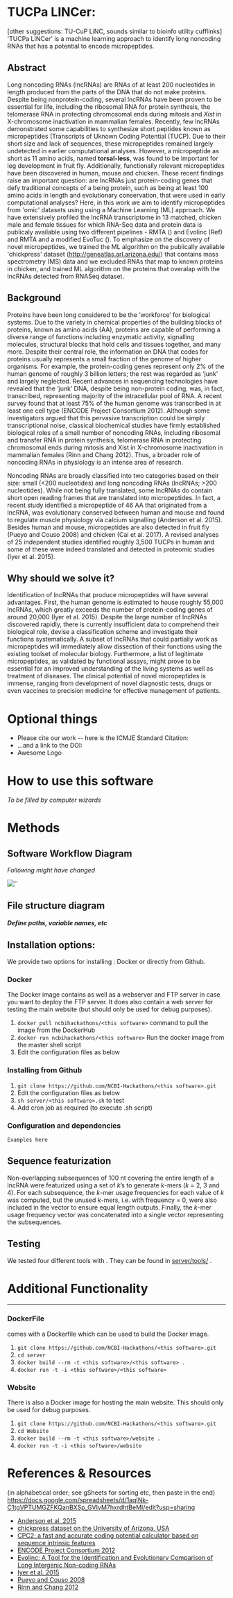 # TUCPa LINCer: 

[other suggestions: TU-CuP LiNC, sounds similar to bioinfo utility cufflinks]
'TUCPa LINCer' is a machine learning approach to identify long noncoding RNAs that has a potential to encode micropeptides. 

## Abstract
Long noncoding RNAs (lncRNAs) are RNAs of at least 200 nucleotides in length produced from the parts of the DNA that do not make proteins. Despite being nonprotein-coding, several lncRNAs have been proven to be essential for life, including the ribosomal RNA for protein synthesis, the telomerase RNA in protecting chromosomal ends during mitosis and *Xist* in X-chromosome inactivation in mammalian females. Recently, few lncRNAs  demonstrated some capabilities to synthesize short peptides known as micropeptides (Transcripts of Uknown Coding Potential (TUCP). Due to their short size and lack of sequences, these micropeptides remained largely undetected in earlier computational analyses. However, a micropeptide as short as 11 amino acids, named **torsal-less**, was found to be important for leg development in fruit fly. Additionally, functionally relevant micropeptides have been discovered in human, mouse and chicken. These recent findings raise an important question: are lncRNAs just protein-coding genes that defy traditional concepts of a being protein, such as being at least 100 amino acids in length and evolutionary conservation, that were used in early computational analyses? Here, in this work we aim to identify micropeptides from 'omic' datasets using using a Machine Learning (ML) approach. We have extensively profiled the lncRNA transcriptome in 13 matched, chicken male and female tissues for which RNA-Seq data and protein data is publicaly available using two different pipelines - RMTA () and Evolinc (Ref) and RMTA and a modified EvoTuc (). To emphasize on the discovery of novel micropeptides, we trained the ML algorithm on the publically available 'chickpress' dataset (http://geneatlas.arl.arizona.edu/) that contains mass spectrometry (MS) data and we excluded RNAs that map to known proteins in chicken, and trained ML algorithm on the proteins that overalap with the lncRNAs detected from RNASeq dataset.

## Background
Proteins have been long considered to be the ‘workforce’ for biological systems. Due to the variety in chemical properties of the building blocks of proteins, known as amino acids (AA), proteins are capable of performing a diverse range of functions including enzymatic activity, signalling molecules, structural blocks that hold cells and tissues together, and many more. Despite their central role, the information on DNA that codes for proteins usually represents a small fraction of the genome of higher organisms. For example, the protein-coding genes represent only 2% of the human genome of roughly 3 billion letters; the rest was regarded as ‘junk’ and largely neglected. Recent advances in sequencing technologies have revealed that the ‘junk’ DNA, despite being non-protein coding, was, in fact, transcribed, representing majority of the intracellular pool of RNA. A recent survey found that at least 75% of the human genome was transcribed in at least one cell type (ENCODE Project Consortium 2012). Although some investigators argued that this pervasive transcription could be simply transcriptional noise, classical biochemical studies have firmly established biological roles of a small number of noncoding RNAs, including ribosomal and transfer RNA in protein synthesis, telomerase RNA in protecting chromosomal ends during mitosis and Xist in X-chromosome inactivation in mammalian females (Rinn and Chang 2012). Thus, a broader role of noncoding RNAs in physiology is an intense area of research. 

Noncoding RNAs are broadly classified into two categories based on their size: small (<200 nucleotides) and long noncoding RNAs (lncRNAs; >200 nucleotides). While not being fully translated, some lncRNAs do contain short open reading frames that are translated into micropeptides. In fact, a recent study identified a micropeptide of 46 AA that originated from a lncRNA, was evolutionary conserved between human and mouse and found to regulate muscle physiology via calcium signalling (Anderson et al. 2015). Besides human and mouse, micropeptides are also detected in fruit fly (Pueyo and Couso 2008) and chicken (Cai et al. 2017). A revised analyses of 25 independent studies identified roughly 3,500 TUCPs in human and some of these were indeed translated and detected in proteomic studies (Iyer et al. 2015). 

## Why should we solve it?
Identification of lncRNAs that produce micropeptides will have several advantages. First, the human genome is estimated to house roughly 55,000 lncRNAs, which greatly exceeds the number of protein-coding genes of around 20,000 (Iyer et al. 2015). Despite the large number of lncRNAs discovered rapidly, there is currently insufficient data to comprehend their biological role, devise a classification scheme and  investigate their functions systematically. A subset of lncRNAs that could partially work as micropeptides will immediately allow dissection of their functions using the existing toolset of molecular biology. Furthermore, a list of legitimate micropeptides, as validated by functional assays, might prove to be essential for an improved understanding of the living systems as well as treatment of diseases. The clinical potential of novel micropeptides is immense, ranging from development of novel diagnostic tests, drugs or even vaccines to precision medicine for effective management of patients. 

# Optional things
- Please cite our work -- here is the ICMJE Standard Citation:
- ...and a link to the DOI:
- Awesome Logo

# How to use this software
_*To be filled by computer wizards*_

# Methods
## Software Workflow Diagram
_*Following might have changed*_

![''](https://github.com/NCBI-Hackathons/ncRNA_ML_Features/blob/master/flowchart/jay_flow1.png)


## File structure diagram
#### _Define paths, variable names, etc_

## Installation options:

We provide two options for installing <this software>: Docker or directly from Github.

### Docker

The Docker image contains <this software> as well as a webserver and FTP server in case you want to deploy the FTP server. It does also contain a web server for testing the <this software> main website (but should only be used for debug purposes).

1. `docker pull ncbihackathons/<this software>` command to pull the image from the DockerHub
2. `docker run ncbihackathons/<this software>` Run the docker image from the master shell script
3. Edit the configuration files as below

### Installing <this software> from Github

1. `git clone https://github.com/NCBI-Hackathons/<this software>.git`
2. Edit the configuration files as below
3. `sh server/<this software>.sh` to test
4. Add cron job as required (to execute <this software>.sh script)

### Configuration and dependencies

```Examples here```

## Sequence featurization

Non-overlapping subsequences of 100 nt covering the entire length of a lncRNA were featurized using a set of *k*’s to generate *k*-mers (*k* = 2, 3 and 4). For each subsequence, the *k*-mer usage frequencies for each value of *k* was computed, but  the unused *k*-mers, i.e. with frequency = 0, were also included in the vector to ensure equal length outputs. Finally, the *k*-mer usage frequency vector was concatenated into a single vector representing the subsequences.

## Testing

We tested four different tools with <this software>. They can be found in [server/tools/](server/tools/) .

# Additional Functionality

---------




### DockerFile

<this software> comes with a Dockerfile which can be used to build the Docker image.

  1. `git clone https://github.com/NCBI-Hackathons/<this software>.git`
  2. `cd server`
  3. `docker build --rm -t <this software>/<this software> .`
  4. `docker run -t -i <this software>/<this software>`

### Website

There is also a Docker image for hosting the main website. This should only be used for debug purposes.

  1. `git clone https://github.com/NCBI-Hackathons/<this software>.git`
  2. `cd Website`
  3. `docker build --rm -t <this software>/website .`
  4. `docker run -t -i <this software>/website`

# References & Resources
(in alphabetical order; see gSheets for sorting etc, then paste in the end)
https://docs.google.com/spreadsheets/d/1aqINk-C1tgVPTUMGZFKQanBXSp_GVIyM7hxrdhtBeMI/edit?usp=sharing


- [Anderson et al. 2015](http://science.sciencemag.org/content/351/6270/271)
- [chickpress dataset on the University of Arizona, USA](http://geneatlas.arl.arizona.edu/)
- [CPC2: a fast and accurate coding potential calculator based on sequence intrinsic features](https://academic.oup.com/nar/article/45/W1/W12/3831091)
- [ENCODE Project Consortium 2012](https://www.ncbi.nlm.nih.gov/pmc/articles/PMC3439153/)
- [Evolinc: A Tool for the Identification and Evolutionary Comparison of Long Intergenic Non-coding RNAs](https://www.frontiersin.org/articles/10.3389/fgene.2017.00052/full)
- [Iyer et al. 2015](https://doi.org/10.1038/ng.3192)
- [Pueyo and Couso 2008](https://www.sciencedirect.com/science/article/pii/S0012160608011597?via%3Dihub)
- [Rinn and Chang 2012](https://www.ncbi.nlm.nih.gov/pmc/articles/PMC3858397/)
